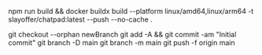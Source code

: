 npm run build && docker buildx build --platform linux/amd64,linux/arm64 -t slayoffer/chatpad:latest --push --no-cache .

git checkout --orphan newBranch
git add -A && git commit -am "Initial commit"
git branch -D main
git branch -m main
git push -f origin main
